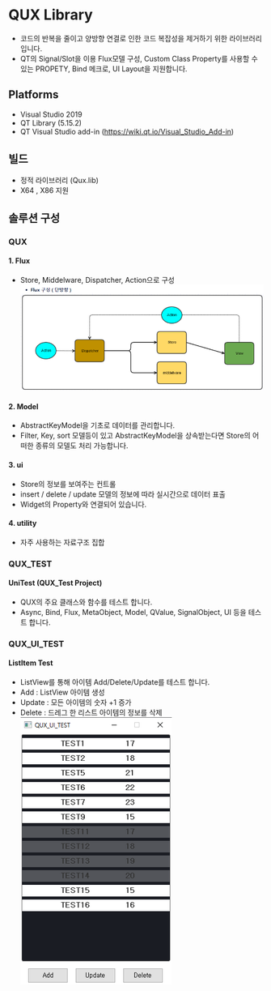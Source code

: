 # QUX Library
- 코드의 반복을 줄이고 양방향 연결로 인한 코드 복잡성을 제거하기 위한 라이브러리입니다.
- QT의 Signal/Slot을 이용 Flux모델 구성, Custom Class Property를 사용할 수 있는 PROPETY, Bind 메크로, 
  UI Layout을 지원합니다. 


## Platforms
- Visual Studio 2019
- QT Library (5.15.2)
- QT Visual Studio add-in (https://wiki.qt.io/Visual_Studio_Add-in)

## 빌드 
- 정적 라이브러리 (Qux.lib)
- X64 , X86 지원 


## 솔루션 구성

### QUX
#### 1. Flux
- Store, Middelware, Dispatcher, Action으로 구성
  ![screeshot](./Images/screenshot.png) 

#### 2. Model 
- AbstractKeyModel을 기초로 데이터를 관리합니다. 
- Filter, Key, sort 모델등이 있고 AbstractKeyModel을 상속받는다면 Store의 어떠한 종류의 모델도 처리 가능합니다. 

#### 3. ui
- Store의 정보를 보여주는 컨트롤 
- insert / delete / update 모델의 정보에 따라 실시간으로 데이터 표출 
- Widget의 Property와 연결되어 있습니다. 

#### 4. utility
- 자주 사용하는 자료구조 집합




### QUX_TEST
#### UniTest (QUX_Test Project)
- QUX의 주요 클래스와 함수를 테스트 합니다. 
- Async, Bind, Flux, MetaObject, Model, QValue, SignalObject, UI 등을 테스트 합니다. 





### QUX_UI_TEST
#### ListItem Test  
- ListView를 통해 아이템 Add/Delete/Update를 테스트 합니다.
- Add : ListView 아이템 생성
- Update : 모든 아이템의 숫자 +1 증가
- Delete : 드레그 한 리스트 아이템의 정보를 삭제
![screeshot](./Images/uitest_screenshot.png) 






